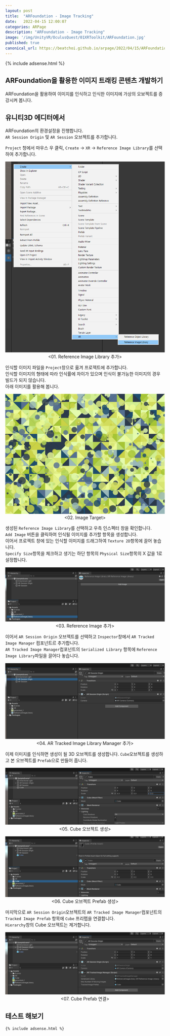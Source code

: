 ```yaml
---
layout: post
title:  "ARFoundation - Image Tracking"
date:   2022-04-15 12:00:07
categories: ARPage
description: "ARFoundation - Image Tracking"
image: '/img/UnityVR/OculusQuest/01XRToolkit/ARFoundation.jpg'
published: true
canonical_url: https://beatchoi.github.io/arpage/2022/04/15/ARFoundationImageTracking/
---
```

  
  {% include adsense.html %}    
  
## ARFoundation을 활용한 이미지 트래킹 콘텐츠 개발하기 
ARFoundation을 활용하여 이미지를 인식하고 인식한 이미지에 가상의 오보젝트를 증강시켜 봅니다.  
  
## 유니티3D 에디터에서  
  
ARFoundation의 환경설정을 진행합니다.  
`AR Session Origin` 및 `AR Session` 오브젝트를 추가합니다.  
  
  
`Project` 청에서 마우스 우 클릭, `Create` -> `XR` -> `Reference Image Library`를 선택하여 추가합니다.  
<p align="center"><img src="/img/UnityAR/ARFoundation/ImageTracking/1.PNG"><br/>
<01. Reference Image Library 추가></p>
  
인식할 이미지 파일을 `Project`창으로 옮겨 프로젝트에 추가합니다.  
인식할 이미지의 형태에 따라 인식률에 차이가 있으며 인식이 불가능한 이미지의 경우 빌드가 되지 않습니다.  
아래 이미지를 활용해 봅니다.  
<p align="center"><img src="/img/UnityAR/ARFoundation/ImageTracking/2.PNG"><br/>
<02. Image Target></p>
  
생성된 `Reference Image Library`를 선택하고 우측 인스펙터 창을 확인합니다.  
`Add Image` 버튼을 클릭하여 인식될 이미지를 추가할 항목을 생성합니다.  
이어서 프로젝트 창에 있는 인식할 이미지를 드래그하여 `Texture 2D`항목에 끌어 놓습니다.  
`Specify Size`항목을 체크하고 생기는 하단 항목의 `Physical Size`항목의 X 값을 1로 설정합니다.  
<p align="center"><img src="/img/UnityAR/ARFoundation/ImageTracking/3.gif"><br/>
<03. Reference Image 추가></p>
  
이어서 `AR Session Origin` 오브젝트를 선택하고 `Inspector`창에서 `AR Tracked Image Manager` 컴포넌트르 추가합니다.  
`AR Tracked Image Manager`컴포넌트의 `Serialized Library` 항목에 `Reference Image Library`파일을 끌어다 놓습니다.  
<p align="center"><img src="/img/UnityAR/ARFoundation/ImageTracking/4.gif"><br/>
<04. AR Tracked Image Library Manager 추가></p>
  
이제 이미지를 인식하면 생성이 될 3D 오브젝트를 생성합니다. `Cube`오브젝트를 생성하고 본 오브젝트를 `Prefab`으로 만들어 줍니다.  
<p align="center"><img src="/img/UnityAR/ARFoundation/ImageTracking/5.PNG"><br/>
<05. Cube 오브젝트 생성></p>  
  
<p align="center"><img src="/img/UnityAR/ARFoundation/ImageTracking/6.PNG"><br/>
<06. Cube 오브젝트 Prefab 생성></p>
  
마지막으로 `AR Session Origin`오브젝트의 `AR Tracked Image Manager`컴포넌트의 `Tracked Image Prefab` 항목에 `Cube` 프리펩을 연결합니다.  
`Hierarchy`창의 Cube 오브젝트는 제거합니다.  
<p align="center"><img src="/img/UnityAR/ARFoundation/ImageTracking/7.PNG"><br/>
<07. Cube Prefab 연결></p>  
  
## 테스트 해보기

  
  
    {% include adsense.html %}  
